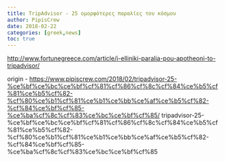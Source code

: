 ```yaml
---
title: TripAdvisor - 25 ομορφότερες παραλίες του κόσμου
author: PipisCrew
date: 2018-02-22
categories: [greek,news]
toc: true
---
```


http://www.fortunegreece.com/article/i-elliniki-paralia-pou-apotheoni-to-tripadvisor/

origin - https://www.pipiscrew.com/2018/02/tripadvisor-25-%ce%bf%ce%bc%ce%bf%cf%81%cf%86%cf%8c%cf%84%ce%b5%cf%81%ce%b5%cf%82-%cf%80%ce%b1%cf%81%ce%b1%ce%bb%ce%af%ce%b5%cf%82-%cf%84%ce%bf%cf%85-%ce%ba%cf%8c%cf%83%ce%bc%ce%bf%cf%85/ tripadvisor-25-%ce%bf%ce%bc%ce%bf%cf%81%cf%86%cf%8c%cf%84%ce%b5%cf%81%ce%b5%cf%82-%cf%80%ce%b1%cf%81%ce%b1%ce%bb%ce%af%ce%b5%cf%82-%cf%84%ce%bf%cf%85-%ce%ba%cf%8c%cf%83%ce%bc%ce%bf%cf%85